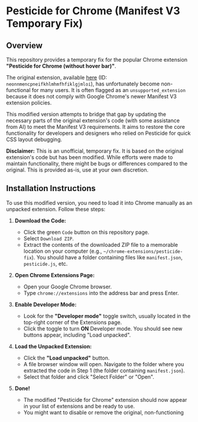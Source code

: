 # Pesticide for Chrome (Manifest V3 Temporary Fix)

## Overview

This repository provides a temporary fix for the popular Chrome extension **"Pesticide for Chrome (without hover bar)"**.

The original extension, available [here](https://chromewebstore.google.com/detail/pesticide-for-chrome-with/neonnmencpneifkhlmhmfhfiklgjmloi) (ID: `neonnmencpneifkhlmhmfhfiklgjmloi`), has unfortunately become non-functional for many users. It is often flagged as an `unsupported_extension` because it does not comply with Google Chrome's newer Manifest V3 extension policies.

This modified version attempts to bridge that gap by updating the necessary parts of the original extension's code (with some assistance from AI) to meet the Manifest V3 requirements. It aims to restore the core functionality for developers and designers who relied on Pesticide for quick CSS layout debugging.

**Disclaimer:** This is an unofficial, temporary fix. It is based on the original extension's code but has been modified. While efforts were made to maintain functionality, there might be bugs or differences compared to the original. This is provided as-is, use at your own discretion.

## Installation Instructions

To use this modified version, you need to load it into Chrome manually as an unpacked extension. Follow these steps:

1.  **Download the Code:**

    - Click the green `Code` button on this repository page.
    - Select `Download ZIP`.
    - Extract the contents of the downloaded ZIP file to a memorable location on your computer (e.g., `~/chrome-extensions/pesticide-fix`). You should have a folder containing files like `manifest.json`, `pesticide.js`, etc.

2.  **Open Chrome Extensions Page:**

    - Open your Google Chrome browser.
    - Type `chrome://extensions` into the address bar and press Enter.

3.  **Enable Developer Mode:**

    - Look for the **"Developer mode"** toggle switch, usually located in the top-right corner of the Extensions page.
    - Click the toggle to turn **ON** Developer mode. You should see new buttons appear, including "Load unpacked".

4.  **Load the Unpacked Extension:**

    - Click the **"Load unpacked"** button.
    - A file browser window will open. Navigate to the folder where you extracted the code in Step 1 (the folder containing `manifest.json`).
    - Select that folder and click "Select Folder" or "Open".

5.  **Done!**
    - The modified "Pesticide for Chrome" extension should now appear in your list of extensions and be ready to use.
    - You might want to disable or remove the original, non-functioning
